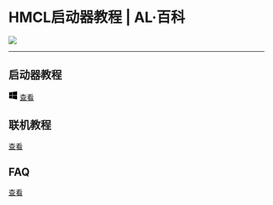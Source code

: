 # HMCL启动器教程 | AL·百科

<img src="https://api.alwolf.cn/tutorial_mc/imgeas/minecraft.png" style="text-align:center;">

------------

## 启动器教程

<svg xmlns="http://www.w3.org/2000/svg" width="18" height="18" viewBox="0 0 1024 1024" data-v-72bebe88=""><path d="M64 187.4l367.2-50.6v354.8H64V187.4zm0 649.2l367.2 50.6V536.8H64v299.8zm407.6 56L960 960V536.8H471.6v355.8zm0-761.2v360.2H960V64l-488.4 67.4z" data-v-72bebe88=""></path></svg>
[查看](https://wiki.alwolf.cn/hmcl/tutorial.html)

## 联机教程

[查看](https://wiki.alwolf.cn/hmcl/online_tutorial.html)

## FAQ

[查看](https://wiki.alwolf.cn/hmcl/faq.html)
